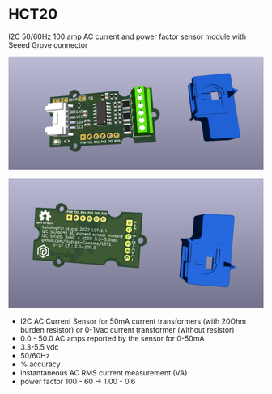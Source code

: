 # HCT20
I2C 50/60Hz 100 amp AC current and power factor sensor module with Seeed Grove connector

![PCB](docs/LCT-v1.4_2.png)

![PCB](docs/LCT-v1.4_1.png)

* I2C AC Current Sensor for 50mA current transformers (with 20Ohm burden resistor) or 0-1Vac current transformer (without resistor)
* 0.0 - 50.0 AC amps reported by the sensor for 0-50mA
* 3.3-5.5 vdc
* 50/60Hz
* % accuracy
* instantaneous AC RMS current measurement (VA)
* power factor 100 - 60 -> 1.00 - 0.6
